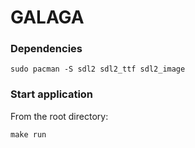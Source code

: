 # GALAGA

### Dependencies
```
sudo pacman -S sdl2 sdl2_ttf sdl2_image
```

### Start application
From the root directory:
```
make run
```
